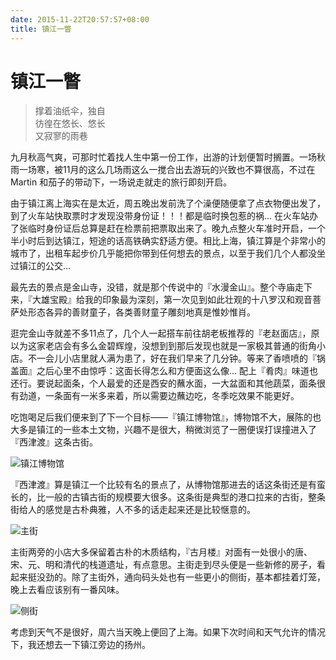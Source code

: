 ```yaml
---
date: 2015-11-22T20:57:57+08:00
title: 镇江一瞥
---
```


# 镇江一瞥

> 撑着油纸伞，独自  
> 彷徨在悠长、悠长  
> 又寂寥的雨巷

九月秋高气爽，可那时忙着找人生中第一份工作，出游的计划便暂时搁置。一场秋雨一场寒，被11月的这么几场雨这么一搅合出去游玩的兴致也不算很高，不过在 Martin 和茄子的带动下，一场说走就走的旅行即刻开启。
<!--more-->

由于镇江离上海实在是太近，周五晚出发前洗了个澡便随便拿了点衣物便出发了，到了火车站快取票时才发现没带身份证！！！都是临时换包惹的祸... 在火车站办了张临时身份证后总算是赶在检票前把票取出来了。晚九点整火车准时开启，一个半小时后到达镇江，短途的话高铁确实舒适方便。相比上海，镇江算是个非常小的城市了，出租车起步价几乎能把你带到任何想去的景点，以至于我们几个人都没坐过镇江的公交... 

最先去的景点是金山寺，没错，就是那个传说中的『水漫金山』。整个寺庙走下来，『大雄宝殿』给我的印象最为深刻，第一次见到如此壮观的十八罗汉和观音菩萨处形态各异的善财童子，各类善财童子雕刻地真是惟妙惟肖。

逛完金山寺就差不多11点了，几个人一起搭车前往胡老板推荐的『老赵面店』，原以为这家老店会有多么金碧辉煌，没想到到那后发现也就是一家极其普通的街角小店。不一会儿小店里就人满为患了，好在我们早来了几分钟。等来了香喷喷的『锅盖面』之后心里不由惊呼：这面长得怎么和方便面这么像... 配上『肴肉』味道也还行。要说起面条，个人最爱的还是西安的蘸水面，一大盆面和其他蔬菜，面条很有劲道，一条面有一米多来着，所以需要边蘸边吃，冬季吃效果不能更好。

吃饱喝足后我们便来到了下一个目标——『镇江博物馆』，博物馆不大，展陈的也大多是镇江的一些本土文物，兴趣不是很大，稍微浏览了一圈便误打误撞进入了『西津渡』这条古街。

![镇江博物馆](http://7xojrx.com1.z0.glb.clouddn.com/images/2015/201511/2015-11-21_12-43-23.jpg-q75)

『西津渡』算是镇江一个比较有名的景点了，从博物馆那进去的话这条街还是有蛮长的，比一般的古镇古街的规模要大很多。这条街是典型的港口拉来的古街，整条街给人的感觉是古朴典雅，人不多的话走起来还是比较惬意的。

![主街](http://7xojrx.com1.z0.glb.clouddn.com/images/2015/201511/2015-11-21_13-27-53.jpg-q75)

主街两旁的小店大多保留着古朴的木质结构，『古月楼』对面有一处很小的唐、宋、元、明和清代的栈道遗址，有点意思。主街走到尽头便是一些新修的房子，看起来挺没劲的。除了主街外，通向码头处也有一些更小的侧街，基本都挂着灯笼，晚上去看应该别有一番风味。

![侧街](http://7xojrx.com1.z0.glb.clouddn.com/images/2015/201511/2015-11-21_13-29-49.jpg-q75)


考虑到天气不是很好，周六当天晚上便回了上海。如果下次时间和天气允许的情况下，我还想去一下镇江旁边的扬州。